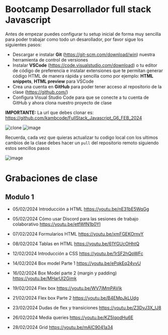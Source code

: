 # Bootcamp Desarrollador full stack Javascript

Antes de empezar puedes configurar tu setup inicial de forma muy sencilla para poder trabajar como todo un desarollador, por favor sigue los siguientes pasos:

- Descargar e instalar **Git** (https://git-scm.com/download/win) nuestra herramienta de control de versiones
- Instalar **VSCode** (https://code.visualstudio.com/download) o tu editor de código de preferencia e instalar extensiones que te permitan generar código HTML de manera rápida y sencilla como por ejemplo: **HTML snippets**, **HTML preview** para VSCode
- Crea una cuenta en **GitHub** para poder tener acceso al repositorio de la clase (https://github.com/)
- Configura Visual Studio Code para que se conecte a tu cuenta de GitHub y ahora clona nuestro proyecto de clase

**IMPORTANTE:** La url que debes clonar es: https://github.com/kambcode/FullStack_Javascript_G6_FEB_2024

![clone](https://github.com/kambcode/FullStack_Javascript_G3_2023_09_04/assets/137812574/b49be206-5c67-40e8-a567-bdd957c549eb)
![image](https://github.com/KamiloMontoya/kambcode_g1/assets/11945476/ca0ce2ad-72ec-431d-b3e1-55b84c64ec13)

Recuerda, cada vez que quieras actualizar tu codigo local con los ultimos cambios de la clase debes hacer un `pull` del repositorio remoto siguiendo estos sencillos pasos

![image](https://github.com/KamiloMontoya/kambcode_g1/assets/11945476/8d8f7da6-aa4c-4d67-9dec-59cd360bda0f)

# Grabaciones de clase
## Modulo 1
- 05/02/2024 Introducción a HTML https://youtu.be/nE31bE5WqGg
- 05/02/2024 Cómo usar Discord para las sesiones de trabajo colaborativo https://youtu.be/etfWfN1b0YI
- 07/02/2024 Formularios HTML https://youtu.be/xmFGEKOrnvY
- 08/02/2024 Tablas en HTML https://youtu.be/61YGUcOHhtQ
- 12/02/2024 Introducción a CSS https://youtu.be/1rSF2hQpWFc
- 14/02/2024 Box model Parte 1 https://youtu.be/ePqkEq24vvU
- 16/02/2024 Box Model parte 2 (margin y padding)  https://youtu.be/MHarUI2Gimk
- 19/02/2024 Flex box https://youtu.be/WV7jMmPAVik
- 21/02/2024 Flex box Parte 2 https://youtu.be/B4EMpJkLUdg
- 23/02/2024 Dudas de flex y transiciones https://youtu.be/Z3DvJ3X_lJ8
- 26/02/2024 Media queries https://youtu.be/KZ5IqodHu6E

- 28/02/2024 Grid https://youtu.be/mAlC9041a34